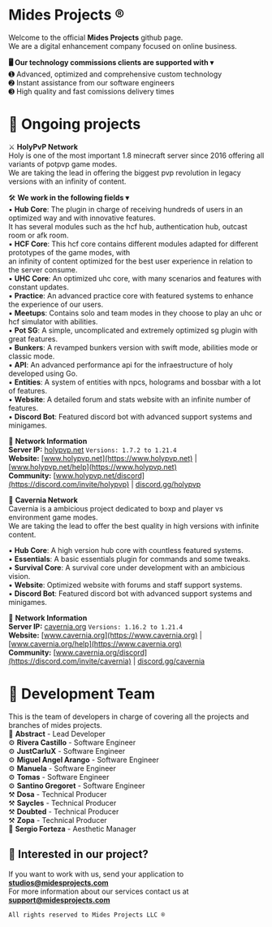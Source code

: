 # Mides Projects ®
  
Welcome to the official **Mides Projects** github page.  
We are a digital enhancement company focused on online business.  
  
**🖥️ Our technology commissions clients are supported with ▾**  
➊ Advanced, optimized and comprehensive custom technology    
➋ Instant assistance from our software engineers  
➌ High quality and fast comissions delivery times  
  
# 🛫 Ongoing projects  
  
⚔️ **HolyPvP Network**  
Holy is one of the most important 1.8 minecraft server since 2016 offering all variants of potpvp game modes.  
We are taking the lead in offering the biggest pvp revolution in legacy versions with an infinity of content.  
  
🛠️ **We work in the following fields ▾**  
▪︎ **Hub Core**: The plugin in charge of receiving hundreds of users in an optimized way and with innovative features.  
It has several modules such as the hcf hub, authentication hub, outcast room or afk room.  
▪︎ **HCF Core**: This hcf core contains different modules adapted for different prototypes of the game modes, with  
an infinity of content optimized for the best user experience in relation to the server consume.  
▪︎ **UHC Core**: An optimized uhc core, with many scenarios and features with constant updates.  
▪︎ **Practice**: An advanced practice core with featured systems to enhance the experience of our users.    
▪︎ **Meetups**: Contains solo and team modes in they choose to play an uhc or hcf simulator with abilities.  
▪︎ **Pot SG**: A simple, uncomplicated and extremely optimized sg plugin with great features.  
▪︎ **Bunkers**: A revamped bunkers version with swift mode, abilities mode or classic mode.  
▪︎ **API**: An advanced performance api for the infraestructure of holy developed using Go.  
▪︎ **Entities**: A system of entities with npcs, holograms and bossbar with a lot of features.  
▪︎ **Website**: A detailed forum and stats website with an infinite number of features.  
▪︎ **Discord Bot**: Featured discord bot with advanced support systems and minigames.

📑 **Network Information**  
**Server IP:** [holypvp.net](https://namemc.com/search?q=holypvp.net) `Versions: 1.7.2 to 1.21.4`  
**Website:** [www.holypvp.net](https://www.holypvp.net) | [www.holypvp.net/help](https://www.holypvp.net)  
**Community:** [www.holypvp.net/discord](https://discord.com/invite/holypvp) | [discord.gg/holypvp](https://discord.com/invite/holypvp)  

🔮 **Cavernia Network**  
Cavernia is a ambicious project dedicated to boxp and player vs environment game modes.  
We are taking the lead to offer the best quality in high versions with infinite content.  

▪︎ **Hub Core**: A high version hub core with countless featured systems.  
▪︎ **Essentials**: A basic essentials plugin for commands and some tweaks.   
▪︎ **Survival Core**: A survival core under development with an ambicious vision.  
▪︎ **Website**: Optimized website with forums and staff support systems.  
▪︎ **Discord Bot**: Featured discord bot with advanced support systems and minigames.  

📑 **Network Information**  
**Server IP:** [cavernia.org](https://namemc.com/search?q=cavernia.org) `Versions: 1.16.2 to 1.21.4`  
**Website:** [www.cavernia.org](https://www.cavernia.org) | [www.cavernia.org/help](https://www.cavernia.org)  
**Community:** [www.cavernia.org/discord](https://discord.com/invite/cavernia) | [discord.gg/cavernia](https://discord.com/invite/cavernia)  
  
# **👥 Development Team**  
This is the team of developers in charge of covering all the projects and branches of mides projects.  
🔩 **Abstract** - Lead Developer  
⚙️ **Rivera Castillo** - Software Engineer  
⚙️ **JustCarluX** - Software Engineer  
⚙️ **Miguel Angel Arango** - Software Engineer  
⚙️ **Manuela** - Software Engineer  
⚙️ **Tomas** - Software Engineer  
⚙️ **Santino Gregoret** - Software Engineer  
⚒️ **Dosa** - Technical Producer  
⚒️ **Saycles** - Technical Producer  
⚒️ **Doubted** - Technical Producer  
⚒️ **Zopa** - Technical Producer  
🎨 **Sergio Forteza** - Aesthetic Manager  

## **💼 Interested in our project?**  
If you want to work with us, send your application to **studios@midesprojects.com**  
For more information about our services contact us at **support@midesprojects.com**  
  
`All rights reserved to Mides Projects LLC ®`  
